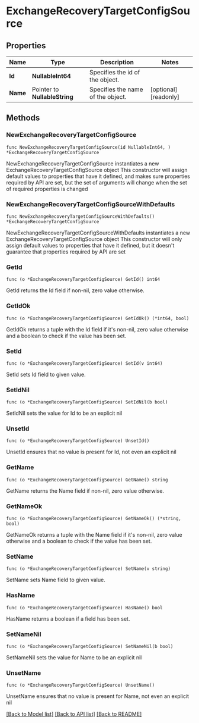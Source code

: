 # ExchangeRecoveryTargetConfigSource

## Properties

Name | Type | Description | Notes
------------ | ------------- | ------------- | -------------
**Id** | **NullableInt64** | Specifies the id of the object. | 
**Name** | Pointer to **NullableString** | Specifies the name of the object. | [optional] [readonly] 

## Methods

### NewExchangeRecoveryTargetConfigSource

`func NewExchangeRecoveryTargetConfigSource(id NullableInt64, ) *ExchangeRecoveryTargetConfigSource`

NewExchangeRecoveryTargetConfigSource instantiates a new ExchangeRecoveryTargetConfigSource object
This constructor will assign default values to properties that have it defined,
and makes sure properties required by API are set, but the set of arguments
will change when the set of required properties is changed

### NewExchangeRecoveryTargetConfigSourceWithDefaults

`func NewExchangeRecoveryTargetConfigSourceWithDefaults() *ExchangeRecoveryTargetConfigSource`

NewExchangeRecoveryTargetConfigSourceWithDefaults instantiates a new ExchangeRecoveryTargetConfigSource object
This constructor will only assign default values to properties that have it defined,
but it doesn't guarantee that properties required by API are set

### GetId

`func (o *ExchangeRecoveryTargetConfigSource) GetId() int64`

GetId returns the Id field if non-nil, zero value otherwise.

### GetIdOk

`func (o *ExchangeRecoveryTargetConfigSource) GetIdOk() (*int64, bool)`

GetIdOk returns a tuple with the Id field if it's non-nil, zero value otherwise
and a boolean to check if the value has been set.

### SetId

`func (o *ExchangeRecoveryTargetConfigSource) SetId(v int64)`

SetId sets Id field to given value.


### SetIdNil

`func (o *ExchangeRecoveryTargetConfigSource) SetIdNil(b bool)`

 SetIdNil sets the value for Id to be an explicit nil

### UnsetId
`func (o *ExchangeRecoveryTargetConfigSource) UnsetId()`

UnsetId ensures that no value is present for Id, not even an explicit nil
### GetName

`func (o *ExchangeRecoveryTargetConfigSource) GetName() string`

GetName returns the Name field if non-nil, zero value otherwise.

### GetNameOk

`func (o *ExchangeRecoveryTargetConfigSource) GetNameOk() (*string, bool)`

GetNameOk returns a tuple with the Name field if it's non-nil, zero value otherwise
and a boolean to check if the value has been set.

### SetName

`func (o *ExchangeRecoveryTargetConfigSource) SetName(v string)`

SetName sets Name field to given value.

### HasName

`func (o *ExchangeRecoveryTargetConfigSource) HasName() bool`

HasName returns a boolean if a field has been set.

### SetNameNil

`func (o *ExchangeRecoveryTargetConfigSource) SetNameNil(b bool)`

 SetNameNil sets the value for Name to be an explicit nil

### UnsetName
`func (o *ExchangeRecoveryTargetConfigSource) UnsetName()`

UnsetName ensures that no value is present for Name, not even an explicit nil

[[Back to Model list]](../README.md#documentation-for-models) [[Back to API list]](../README.md#documentation-for-api-endpoints) [[Back to README]](../README.md)


